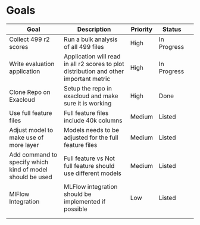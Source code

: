 
# Goals

| Goal 	                                                            | Description 	                                                                           | Priority	 | Status	     | 	   |
|-------------------------------------------------------------------|-----------------------------------------------------------------------------------------|-----------|-------------|-----|
| 	       Collect 499 r2 scores                                     | Run a bulk analysis of all 499 files	                                                   | 	High     | In Progress | 	   |
| 	       Write evaluation application                              | 	Application will read in all r2 scores to plot distribution and other important metric | 	High     | In Progress | 	   |
| 	       Clone Repo on Exacloud                                    | Setup the repo in exacloud and make sure it is working	                                 | 	High     | Done        | 	   |
| 	       Use full feature files                                    | Full feature files include 40k columns	                                                 | 	Medium   | Listed	     | 	   |
| 	       Adjust model to make use of more layer                    | Models needs to be adjusted for the full feature files	                                 | 	Medium   | Listed	     | 	   |
| 	       Add command to specify which kind of model should be used | Full feature vs Not full feature should use different models	                           | 	Medium   | Listed	     | 	   |
| 	       MlFlow Integration                                        | MLFlow integration should be implemented if possible                                    | 	Low      | Listed      | 	   |
| 	                                                                 |                                                                                         | 	         |             | 	   |
| 	                                                                 |                                                                                         | 	         |             | 	   |